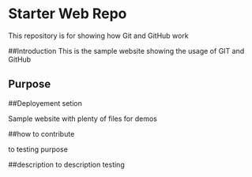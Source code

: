 # Starter Web Repo

This repository is for showing how Git and GitHub work

##Introduction
This is the sample website showing the usage of GIT and GitHub

## Purpose

##Deployement setion

Sample website with plenty of files for demos

##how to contribute

to testing purpose

##description
to description testing